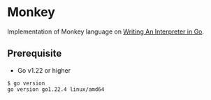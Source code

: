 # Monkey

Implementation of Monkey language on [Writing An Interpreter in Go](https://interpreterbook.com/). 

## Prerequisite

- Go v1.22 or higher

```
$ go version
go version go1.22.4 linux/amd64
```

